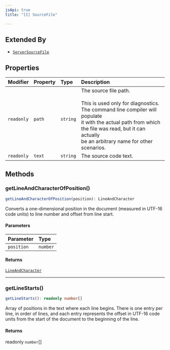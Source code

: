 ```yaml
---
jsApi: true
title: "[I] SourceFile"

---
```

## Extended By

- [`ServerSourceFile`](ServerSourceFile.md)

## Properties

| Modifier | Property | Type | Description |
| :------ | :------ | :------ | :------ |
| `readonly` | `path` | `string` | The source file path.<br /><br />This is used only for diagnostics. The command line compiler will populate<br />it with the actual path from which the file was read, but it can actually<br />be an arbitrary name for other scenarios. |
| `readonly` | `text` | `string` | The source code text. |

## Methods

### getLineAndCharacterOfPosition()

```ts
getLineAndCharacterOfPosition(position): LineAndCharacter
```

Converts a one-dimensional position in the document (measured in UTF-16
code units) to line number and offset from line start.

#### Parameters

| Parameter | Type |
| :------ | :------ |
| `position` | `number` |

#### Returns

[`LineAndCharacter`](LineAndCharacter.md)

***

### getLineStarts()

```ts
getLineStarts(): readonly number[]
```

Array of positions in the text where each line begins. There is one entry
per line, in order of lines, and each entry represents the offset in UTF-16
code units from the start of the document to the beginning of the line.

#### Returns

readonly `number`[]
